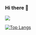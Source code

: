 ### Hi there 👋
![](https://github-readme-streak-stats.herokuapp.com/?user=DaniyalMalikC&theme=tokyonight&hide_border=false)

[![Top Langs](https://github-readme-stats.vercel.app/api/top-langs/?username=DaniyalMalikC&orgs=marknadsplan&&show_icons=truetheme=tokyonight&layout=compact)](https://github.com/DaniyalMalikC/github-readme-stats)
<!--
**DaniyalMalikC/DaniyalMalikC** is a ✨ _special_ ✨ repository because its `README.md` (this file) appears on your GitHub profile.

Here are some ideas to get you started:

- 🔭 I’m currently working on ...
- 🌱 I’m currently learning ...
- 👯 I’m looking to collaborate on ...
- 🤔 I’m looking for help with ...
- 💬 Ask me about ...
- 📫 How to reach me: ...
- 😄 Pronouns: ...
- ⚡ Fun fact: ...
-->
